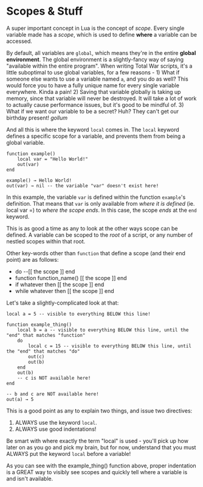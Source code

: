 # Scopes & Stuff

A super important concept in Lua is the concept of *scope*. Every single variable made has a *scope*, which is used to define **where** a variable can be accessed.

By default, all variables are `global`, which means they're in the entire **global environment**. The global environment is a slightly-fancy way of saying "available within the entire program". When writing Total War scripts, it's a little suboptimal to use global variables, for a few reasons -
    1) What if someone else wants to use a variable named `a`, and you do as well? This would force you to have a fully unique name for every single variable everywhere. Kinda a pain!
    2) Saving that variable globally is taking up memory, since that variable will never be destroyed. It will take a lot of work to actually cause performance issues, but it's good to be mindful of.
    3) What if we want our variable to be a secret? Huh? They can't get our birthday present! *gollum*

And all this is where the keyword `local` comes in. The `local` keyword defines a specific scope for a variable, and prevents them from being a global variable.

```
function example()
    local var = "Hello World!"
    out(var)
end

example() → Hello World!
out(var) → nil -- the variable "var" doesn't exist here!
```

In this example, the variable `var` is defined within the function `example`'s definition. That means that `var` is only available from *where it is defined* (ie. local var =) to *where the scope ends*. In this case, the scope *ends* at the `end` keyword.

This is as good a time as any to look at the other ways scope can be defined. A variable can be scoped to the *root* of a script, or any number of nestled scopes within that root.

Other key-words other than `function` that define a scope (and their end point) are as follows:
- do --[[ the scope ]] end
- function function_name() [[ the scope ]] end
- if whatever then [[ the scope ]] end
- while whatever then [[ the scope ]] end

Let's take a slightly-complicated look at that:
```
local a = 5 -- visible to everything BELOW this line!

function example_thing()
    local b = a -- visible to everything BELOW this line, until the "end" that matches "function"
    do 
        local c = 15 -- visible to everything BELOW this line, until the "end" that matches "do"
        out(c)
        out(b) 
    end
    out(b)
    -- c is NOT available here!
end

-- b and c are NOT available here!
out(a) → 5
```

This is a good point as any to explain two things, and issue two directives:
1) ALWAYS use the keyword `local`.
2) ALWAYS use good indentations!

Be smart with where exactly the term "local" is used - you'll pick up how later on as you go and pick my brain, but for now, understand that you must ALWAYS put the keyword `local` before a variable!

As you can see with the example_thing() function above, proper indentation is a GREAT way to visibly see scopes and quickly tell where a variable is and isn't available.